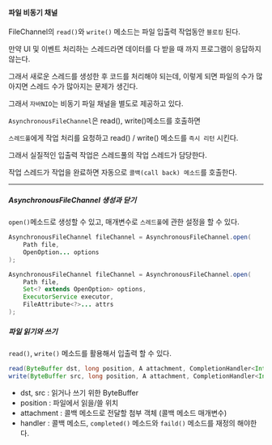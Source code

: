 #### 파일 비동기 채널

FileChannel의 `read()`와 `write()` 메소드는 파일 입출력 작업동안 `블로킹` 된다.

만약 UI 및 이벤트 처리하는 스레드라면 데이터를 다 받을 때 까지 프로그램이 응답하지 않는다.

그래서 새로운 스레드를 생성한 후 코드를 처리해야 되는데, 이렇게 되면 파일의 수가 많아지면 스레드 수가 많아지는 문제가 생긴다.

그래서 `자바NIO`는 비동기 파일 채널을 별도로 제공하고 있다.

`AsynchronousFileChannel`은 read(), write()메소드를 호출하면

`스레드풀`에게 작업 처리를 요청하고 read() / write() 메소드를 `즉시 리턴` 시킨다.

그래서 실질적인 입출력 작업은 스레드풀의 작업 스레드가 담당한다.

작업 스레드가 작업을 완료하면 자동으로 `콜백(call back) 메소드`를 호출한다.

---

##### AsynchronousFileChannel 생성과 닫기

`open()`메소드로 생성할 수 있고, 매개변수로 `스레드풀`에 관한 설정을 할 수 있다.

```java
AsynchronousFileChannel fileChannel = AsynchronousFileChannel.open(
    Path file,
    OpenOption... options
);
```

```java
AsynchronousFileChannel fileChannel = AsynchronousFileChannel.open(
    Path file,
    Set<? extends OpenOption> options,
    ExecutorService executor,
    FileAttribute<?>... attrs
);
```

##### 파일 읽기와 쓰기

`read()`, `write()` 메소드를 활용해서 입출력 할 수 있다.

```java
read(ByteBuffer dst, long position, A attachment, CompletionHandler<Integer, A> handler);
write(ByteBuffer src, long position, A attachment, CompletionHandler<Integer, A> handler);
```

- dst, src : 읽거나 쓰기 위한 ByteBuffer
- position : 파일에서 읽을/쓸 위치
- attachment : 콜백 메소드로 전달할 첨부 객체 (콜백 메소드 매개변수)
- handler : 콜백 메소드, `completed()` 메소드와 `faild()` 메소드를 재정의 해야한다.

